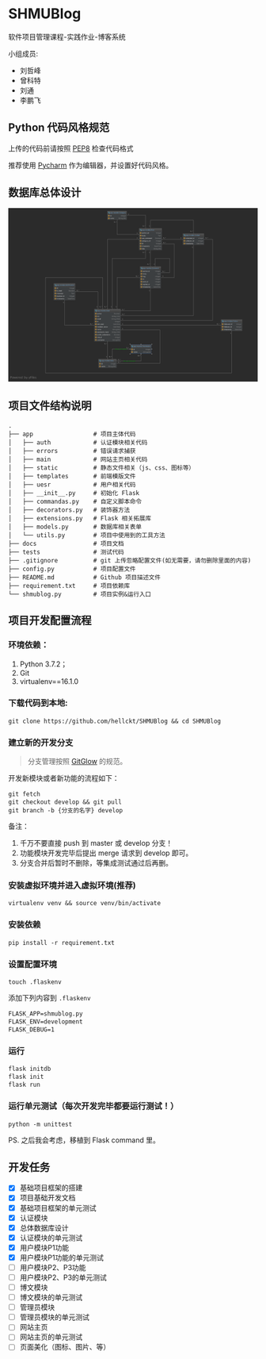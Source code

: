 # SHMUBlog
软件项目管理课程-实践作业-博客系统

小组成员:
- 刘哲峰
- 曾科特
- 刘通
- 李鹏飞

## Python 代码风格规范
上传的代码前请按照 [PEP8](https://www.python.org/dev/peps/pep-0008/) 检查代码格式

推荐使用 [Pycharm](https://www.jetbrains.com/pycharm/) 作为编辑器，并设置好代码风格。

## 数据库总体设计

![数据库总体设计图](docs/数据库总体设计.png)

## 项目文件结构说明
    .
    ├── app                 # 项目主体代码
    │   ├── auth            # 认证模块相关代码 
    │   ├── errors          # 错误请求捕获
    │   ├── main            # 网站主页相关代码
    │   ├── static          # 静态文件相关（js、css、图标等）
    │   ├── templates       # 前端模版文件
    │   ├── uesr            # 用户相关代码
    │   ├── __init__.py     # 初始化 Flask
    │   ├── commandas.py    # 自定义脚本命令
    │   ├── decorators.py   # 装饰器方法
    │   ├── extensions.py   # Flask 相关拓展库
    │   ├── models.py       # 数据库相关表单
    │   └── utils.py        # 项目中使用到的工具方法
    ├── docs                # 项目文档
    ├── tests               # 测试代码
    ├── .gitignore          # git 上传忽略配置文件(️如无需要，请勿删除里面的内容)
    ├── config.py           # 项目配置文件
    ├── README.md           # Github 项目描述文件
    ├── requirement.txt     # 项目依赖库
    └── shmublog.py         # 项目实例&运行入口

## 项目开发配置流程
### 环境依赖：
1. Python 3.7.2；
2. Git
3. virtualenv==16.1.0

### 下载代码到本地:
```commandline
git clone https://github.com/hellckt/SHMUBlog && cd SHMUBlog
```

### 建立新的开发分支
> 分支管理按照 [GitGlow](https://www.atlassian.com/git/tutorials/comparing-workflows/gitflow-workflow)
的规范。

开发新模块或者新功能的流程如下：
```commandline
git fetch
git checkout develop && git pull
git branch -b {分支的名字} develop
```

备注：

1. 千万不要直接 push 到 master 或 develop 分支！
2. 功能模块开发完毕后提出 merge 请求到 develop 即可。
3. 分支合并后暂时不删除，等集成测试通过后再删。


### 安装虚拟环境并进入虚拟环境(推荐)
```commandline
virtualenv venv && source venv/bin/activate
```

### 安装依赖
```commandline
pip install -r requirement.txt
```

### 设置配置环境
```commandline
touch .flaskenv
```

添加下列内容到 `.flaskenv`
```
FLASK_APP=shmublog.py
FLASK_ENV=development
FLASK_DEBUG=1
```

### 运行
```commandline
flask initdb
flask init
flask run
```

### 运行单元测试（每次开发完毕都要运行测试！）
```commandline
python -m unittest
```

PS. 之后我会考虑，移植到 Flask command 里。

## 开发任务
- [x] 基础项目框架的搭建
- [x] 项目基础开发文档
- [x] 基础项目框架的单元测试
- [x] 认证模块
- [x] 总体数据库设计
- [x] 认证模块的单元测试
- [x] 用户模块P1功能
- [x] 用户模块P1功能的单元测试
- [ ] 用户模块P2、P3功能
- [ ] 用户模块P2、P3的单元测试
- [ ] 博文模块
- [ ] 博文模块的单元测试
- [ ] 管理员模块
- [ ] 管理员模块的单元测试
- [ ] 网站主页
- [ ] 网站主页的单元测试
- [ ] 页面美化（图标、图片、等）
